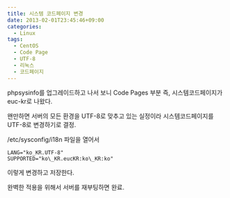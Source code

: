 ```yaml
---
title: 시스템 코드페이지 변경
date: 2013-02-01T23:45:46+09:00
categories:
  - Linux
tags:
  - CentOS
  - Code Page
  - UTF-8
  - 리눅스
  - 코드페이지
---
```


phpsysinfo를 업그레이드하고 나서 보니 Code Pages 부분 즉, 시스템코드페이지가 euc-kr로 나왔다.

왠만하면 서버의 모든 환경을 UTF-8로 맞추고 있는 실정이라 시스템코드페이지를 UTF-8로 변경하기로 결정.

/etc/sysconfig/i18n 파일을 열어서

```
LANG="ko_KR.UTF-8"
SUPPORTED="ko\_KR.eucKR:ko\_KR:ko"
```

이렇게 변경하고 저장한다.

완벽한 적용을 위해서 서버를 재부팅하면 완료.
